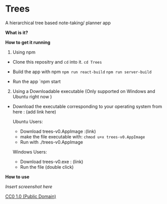 # Trees

A hierarchical tree based note-taking/ planner app

**What is it?**


**How to get it running**

1. Using npm

- Clone this repositry and `cd` into it.
`cd Trees`

- Build the app with npm
`npm run react-build`
`npm run server-build`

- Run the app
`npm start

2. Using a Downloadable executable (Only supported on Windows and Ubuntu right now )
- Download the executable corresponding to your operating system from here : (add link here)

   Ubuntu Users:
   - Download trees-v0.AppImage :(link)
   - make the file executable with:
      `chmod u+x trees-v0.AppImage`
   - Run with ./trees-v0.AppImage

   Windows Users:
   - Download trees-v0.exe : (link)
   - Run the file (double click)

**How to use** 

*Insert screenshot here*



[CC0 1.0 (Public Domain)](LICENSE.md)
